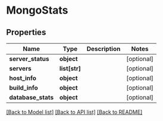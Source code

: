 # MongoStats

## Properties
Name | Type | Description | Notes
------------ | ------------- | ------------- | -------------
**server_status** | **object** |  | [optional] 
**servers** | **list[str]** |  | [optional] 
**host_info** | **object** |  | [optional] 
**build_info** | **object** |  | [optional] 
**database_stats** | **object** |  | [optional] 

[[Back to Model list]](../README.md#documentation-for-models) [[Back to API list]](../README.md#documentation-for-api-endpoints) [[Back to README]](../README.md)


